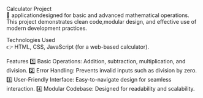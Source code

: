 Calculator Project     
🚀 applicationdesigned for basic and advanced mathematical operations. This project demonstrates clean code,modular design, and effective use of modern development practices.

Technologies Used             
👉 HTML, CSS, JavaScript (for a web-based calculator). 

Features
1️⃣ Basic Operations: Addition, subtraction, multiplication, and division.
2️⃣ Error Handling: Prevents invalid inputs such as division by zero.
3️⃣ User-Friendly Interface: Easy-to-navigate design for seamless interaction.
4️⃣ Modular Codebase: Designed for readability and scalability.

